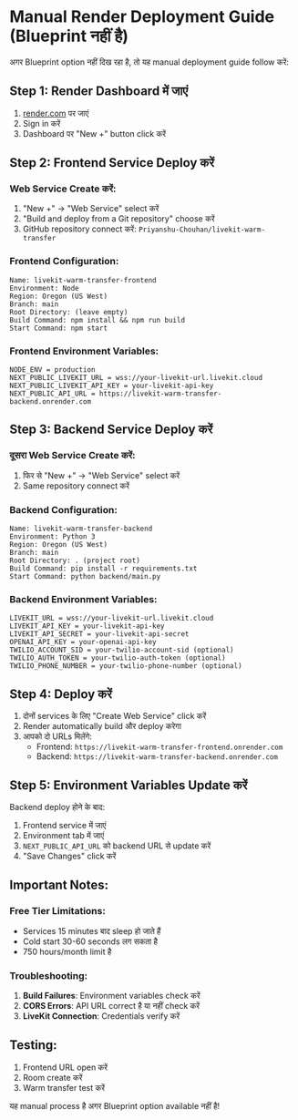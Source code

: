 # Manual Render Deployment Guide (Blueprint नहीं है)

अगर Blueprint option नहीं दिख रहा है, तो यह manual deployment guide follow करें:

## Step 1: Render Dashboard में जाएं

1. [render.com](https://render.com) पर जाएं
2. Sign in करें
3. Dashboard पर "New +" button click करें

## Step 2: Frontend Service Deploy करें

### Web Service Create करें:
1. "New +" → "Web Service" select करें
2. "Build and deploy from a Git repository" choose करें
3. GitHub repository connect करें: `Priyanshu-Chouhan/livekit-warm-transfer`

### Frontend Configuration:
```
Name: livekit-warm-transfer-frontend
Environment: Node
Region: Oregon (US West)
Branch: main
Root Directory: (leave empty)
Build Command: npm install && npm run build
Start Command: npm start
```

### Frontend Environment Variables:
```
NODE_ENV = production
NEXT_PUBLIC_LIVEKIT_URL = wss://your-livekit-url.livekit.cloud
NEXT_PUBLIC_LIVEKIT_API_KEY = your-livekit-api-key
NEXT_PUBLIC_API_URL = https://livekit-warm-transfer-backend.onrender.com
```

## Step 3: Backend Service Deploy करें

### दूसरा Web Service Create करें:
1. फिर से "New +" → "Web Service" select करें
2. Same repository connect करें

### Backend Configuration:
```
Name: livekit-warm-transfer-backend
Environment: Python 3
Region: Oregon (US West)
Branch: main
Root Directory: . (project root)
Build Command: pip install -r requirements.txt
Start Command: python backend/main.py
```

### Backend Environment Variables:
```
LIVEKIT_URL = wss://your-livekit-url.livekit.cloud
LIVEKIT_API_KEY = your-livekit-api-key
LIVEKIT_API_SECRET = your-livekit-api-secret
OPENAI_API_KEY = your-openai-api-key
TWILIO_ACCOUNT_SID = your-twilio-account-sid (optional)
TWILIO_AUTH_TOKEN = your-twilio-auth-token (optional)
TWILIO_PHONE_NUMBER = your-twilio-phone-number (optional)
```

## Step 4: Deploy करें

1. दोनों services के लिए "Create Web Service" click करें
2. Render automatically build और deploy करेगा
3. आपको दो URLs मिलेंगे:
   - Frontend: `https://livekit-warm-transfer-frontend.onrender.com`
   - Backend: `https://livekit-warm-transfer-backend.onrender.com`

## Step 5: Environment Variables Update करें

Backend deploy होने के बाद:
1. Frontend service में जाएं
2. Environment tab में जाएं
3. `NEXT_PUBLIC_API_URL` को backend URL से update करें
4. "Save Changes" click करें

## Important Notes:

### Free Tier Limitations:
- Services 15 minutes बाद sleep हो जाते हैं
- Cold start 30-60 seconds लग सकता है
- 750 hours/month limit है

### Troubleshooting:
1. **Build Failures**: Environment variables check करें
2. **CORS Errors**: API URL correct है या नहीं check करें
3. **LiveKit Connection**: Credentials verify करें

## Testing:
1. Frontend URL open करें
2. Room create करें
3. Warm transfer test करें

यह manual process है अगर Blueprint option available नहीं है!
